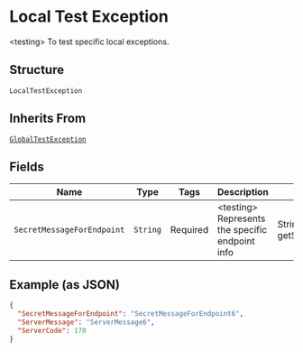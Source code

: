 
# Local Test Exception

&lt;testing&gt; To test specific local exceptions.

## Structure

`LocalTestException`

## Inherits From

[`GlobalTestException`](/doc/models/global-test-exception.md)

## Fields

| Name | Type | Tags | Description | Getter | Setter |
|  --- | --- | --- | --- | --- | --- |
| `SecretMessageForEndpoint` | `String` | Required | &lt;testing&gt; Represents the specific endpoint info | String getSecretMessageForEndpoint() | setSecretMessageForEndpoint(String secretMessageForEndpoint) |

## Example (as JSON)

```json
{
  "SecretMessageForEndpoint": "SecretMessageForEndpoint6",
  "ServerMessage": "ServerMessage6",
  "ServerCode": 170
}
```


